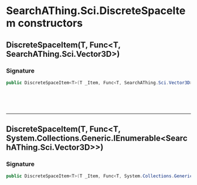 # SearchAThing.Sci.DiscreteSpaceItem<T> constructors
## DiscreteSpaceItem<T>(T, Func<T, SearchAThing.Sci.Vector3D>)
### Signature
```csharp
public DiscreteSpaceItem<T>(T _Item, Func<T, SearchAThing.Sci.Vector3D> entPoint)
```

<p>&nbsp;</p>
<p>&nbsp;</p>
<hr/>

## DiscreteSpaceItem<T>(T, Func<T, System.Collections.Generic.IEnumerable<SearchAThing.Sci.Vector3D>>)
### Signature
```csharp
public DiscreteSpaceItem<T>(T _Item, Func<T, System.Collections.Generic.IEnumerable<SearchAThing.Sci.Vector3D>> entPoints)
```
